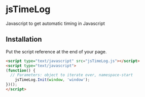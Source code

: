# jsTimeLog
Javascript to get automatic timing in Javascript

## Installation
Put the script reference at the end of your page.

```html
<script type="text/javascript" src="jsTimeLog.js"></script>
<script type="text/javascript">
(function() {
  // Parameters: object to iterate over, namespace-start
	jsTimeLog.Init(window, 'window');
})();
</script>
```
